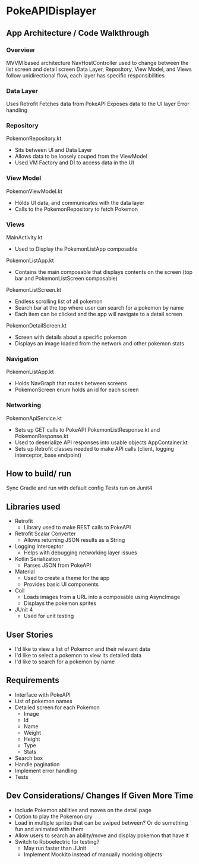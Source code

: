 # PokeAPIDisplayer

## App Architecture / Code Walkthrough
### Overview
MVVM based architecture
NavHostController used to change between the list screen and detail screen
Data Layer, Repository, View Model, and Views follow unidirectional flow, each layer has specific responsibilities

### Data Layer
Uses Retrofit
Fetches data from PokeAPI
Exposes data to the UI layer
Error handling

### Repository
PokemonRepository.kt
- Sits between UI and Data Layer 
- Allows data to be loosely couped from the ViewModel 
- Used VM Factory and DI to access data in the UI

### View Model
PokemonViewModel.kt 
- Holds UI data, and communicates with the data layer
- Calls to the PokemonRepository to fetch Pokemon

### Views
MainActivity.kt
- Used to Display the PokemonListApp composable

PokemonListApp.kt
- Contains the main composable that displays contents on the screen (top bar and PokemonListScreen composable)
  
PokemonListScreen.kt
- Endless scrolling list of all pokemon
- Search bar at the top where user can search for a pokemon by name
- Each item can be clicked and the app will navigate to a detail screen

PokemonDetailScreen.kt
- Screen with details about a specific pokemon
- Displays an image loaded from the network and other pokemon stats

### Navigation
PokemonListApp.kt
- Holds NavGraph that routes between screens
- PokemonScreen enum holds an id for each screen

### Networking
PokemonApiService.kt
- Sets up GET calls to PokeAPI
PokemonListResponse.kt and PokemonResponse.kt
- Used to deserialize API responses into usable objects
AppContainer.kt
- Sets up Retrofit classes needed to make API calls (client, logging interceptor, base endpoint)

## How to build/ run
Sync Gradle and run with default config 
Tests run on Junit4

## Libraries used
- Retrofit
  - Library used to make REST calls to PokeAPI 
- Retrofit Scalar Converter
  - Allows returning JSON results as a String
- Logging Interceptor
  - Helps with debugging networking layer issues
- Kotlin Serialization
  - Parses JSON from PokeAPI
- Material
  - Used to create a theme for the app
  - Provides basic UI components
- Coil
  - Loads images from a URL into a composable using AsyncImage
  - Displays the pokemon sprites
- JUnit 4
  - Used for unit testing

## User Stories
- I'd like to view a list of Pokemon and their relevant data
- I'd like to select a pokemon to view its detailed data
- I'd like to search for a pokemon by name

## Requirements
- Interface with PokeAPI
- List of pokemon names
- Detailed screen for each Pokemon
  - Image
  - Id
  - Name
  - Weight
  - Height
  - Type
  - Stats
- Search box
- Handle pagination
- Implement error handling
- Tests

## Dev Considerations/ Changes If Given More Time
- Include Pokemon abilities and moves on the detail page
- Option to play the Pokemon cry
- Load in multiple sprites that can be swiped between? Or do something fun and animated with them
- Allow users to search an ability/move and display pokemon that have it
- Switch to Roboelectric for testing?
  - May run faster than JUnit
  - Implement Mockito instead of manually mocking objects
